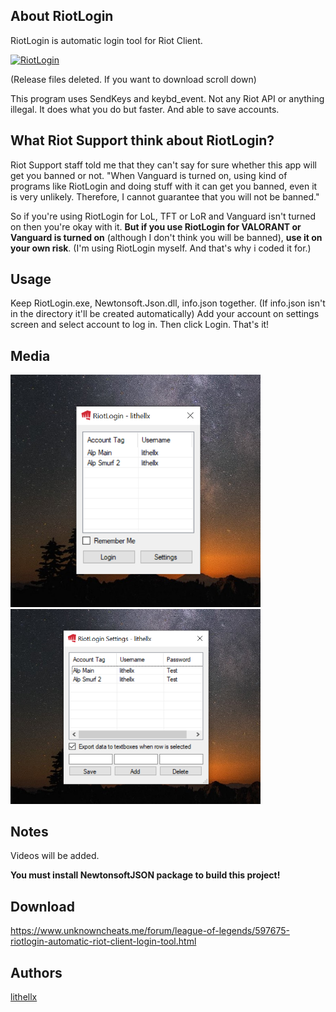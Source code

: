 ## About RiotLogin
RiotLogin is automatic login tool for Riot Client.

[![RiotLogin](https://img.shields.io/github/downloads/lithellx/RiotLogin/total?style=for-the-badge&label=RiotLogin%20Downloads&color=red)]()

(Release files deleted. If you want to download scroll down)

This program uses SendKeys and keybd_event. Not any Riot API or anything illegal. It does what you do but faster. And able to save accounts.

## What Riot Support think about RiotLogin?

Riot Support staff told me that they can't say for sure whether this app will get you banned or not.
"When Vanguard is turned on, using kind of programs like RiotLogin and doing stuff with it can get you banned, even it is very unlikely. Therefore, I cannot guarantee that you will not be banned."

So if you're using RiotLogin for LoL, TFT or LoR and Vanguard isn't turned on then you're okay with it. **But if you use RiotLogin for VALORANT or Vanguard is turned on** (although I don't think you will be banned), **use it on your own risk**. (I'm using RiotLogin myself. And that's why i coded it for.)

## Usage
Keep RiotLogin.exe, Newtonsoft.Json.dll, info.json together. (If info.json isn't in the directory it'll be created automatically)
Add your account on settings screen and select account to log in. Then click Login. That's it!

## Media
<img src="/Images/RiotLogin1.png" width="400"/>
<img src="/Images/RiotLogin2.png" width="400"/>

## Notes
Videos will be added.

**You must install NewtonsoftJSON package to build this project!**

## Download
https://www.unknowncheats.me/forum/league-of-legends/597675-riotlogin-automatic-riot-client-login-tool.html

## Authors
[lithellx](https://github.com/lithellx)

